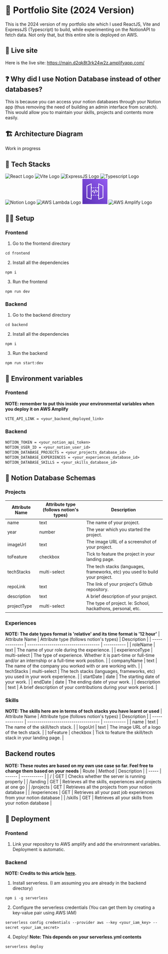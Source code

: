 # 💼 Portfolio Site (2024 Version)
This is the 2024 version of my portfolio site which I used ReactJS, Vite and ExpressJS (Typescript) to build, while experimenting on the NotionAPI to fetch data. Not only that, but this entire site is deployed on AWS.

## 🧋 Live site
Here is the live site: https://main.d2qk8t3rk24w2z.amplifyapp.com/ 

## ❓ Why did I use Notion Database instead of other databases?
This is because you can access your notion databases through your Notion app (thus removing the need of building an admin interface from scratch). This would allow you to maintain your skills, projects and contents more easily.

## 🏗 Architecture Diagram 
Work in progress

## 🤖 Tech Stacks
<p align="left">
  <img src ="https://cdn.worldvectorlogo.com/logos/react-1.svg" alt="React Logo" height="80px"/>
  <img src="https://vitejs.dev/logo.svg" alt="Vite Logo" height="80px"/>
  <img src="https://encrypted-tbn0.gstatic.com/images?q=tbn:ANd9GcTKqepJcsF1PaiUR58G-zfvfaYwq7zWqbVhXOqmOwT6Gw&s" alt="ExpressJS Logo" height="80px"/>
  <img src="https://logowik.com/content/uploads/images/typescript2034.jpg" alt="Typescript Logo" height="80px"/>
  <img src="https://logowik.com/content/uploads/images/notion1411.jpg" alt="Notion Logo" height="80px"/>
  <img src="https://upload.wikimedia.org/wikipedia/commons/thumb/5/5c/Amazon_Lambda_architecture_logo.svg/400px-Amazon_Lambda_architecture_logo.svg.png" alt="AWS Lambda Logo" height="80px"/>
  <img src="https://raw.githubusercontent.com/pulumi/pulumi-aws-apigateway/main/assets/logo.png" alt="Amazon API Gateway Logo" height="80px"/>
  <img src="https://res.cloudinary.com/practicaldev/image/fetch/s--mkZY0XpP--/c_limit%2Cf_auto%2Cfl_progressive%2Cq_auto%2Cw_800/https://day-journal.com/memo/images/logo/aws/amplify.png" alt="AWS Amplify Logo" height="80px"/>
</p>

## 👷‍♂️ Setup
### Frontend
1. Go to the frontend directory
```
cd frontend
```
2. Install all the dependencies
```
npm i
```
3. Run the frontend
```
npm run dev 
```

### Backend 
1. Go to the backend directory
```
cd backend
```
2. Install all the dependencies
```
npm i
```
3. Run the backend
```
npm run start:dev
```

## 🌴 Environment variables
### Frontend
**NOTE: remember to put this inside your environmental variables when you deploy it on AWS Amplify**
```
VITE_API_LINK = <your_backend_deployed_link>
```
### Backend 
```
NOTION_TOKEN = <your_notion_api_token>
NOTION_USER_ID = <your_notion_user_id>
NOTION_DATABASE_PROJECTS = <your_projects_database_id>
NOTION_DATABASE_EXPERIENCES = <your_experiences_database_id>
NOTION_DATABASE_SKILLS = <your_skills_database_id>

```

## 🫙 Notion Database Schemas
### Projects
| Attribute Name | Attribute type (follows notion's types) | Description |
| -------------- | ------------------------------------ | ----------- |
| name | text | The name of your project. |
| year | number | The year which you started the project. |
| imageUrl | text | The image URL of a screenshot of your project. |
| toFeature | checkbox | Tick to feature the project in your landing page. | 
| techStacks | multi-select | The tech stacks (languages, frameworks, etc) you used to build your project. | 
| repoLink | text | The link of your project's Github repository. | 
| description | text | A brief description of your project. | 
| projectType | multi-select | The type of project. Ie: School, hackathons, personal, etc. | 

### Experiences
**NOTE: The date types format is 'relative' and its time format is '12 hour'**
| Attribute Name | Attribute type (follows notion's types) | Description |
| -------------- | ------------------------------------ | ----------- |
| roleName | text | The name of your role during the experience. |
| experienceType | multi-select | The type of experience. Whether it is part-time or full-time and/or an internship or a full-time work position. | 
| companyName | text | The name of the company you worked with or are working with. | 
| techStacks | multi-select | The tech stacks (languages, frameworks, etc) you used in your work experience. | 
| startDate | date | The starting date of your work. |
| endDate | date | The ending date of your work. |
| description | text | A brief description of your contributions during your work period. | 

### Skills
**NOTE: The skills here are in terms of tech stacks you have learnt or used**
| Attribute Name | Attribute type (follows notion's types) | Description |
| -------------- | ------------------------------------ | ----------- |
| name | text | The name of the skill/tech stack. |
| logoUrl | text | The image URL of a logo of the tech stack. |
| toFeature | checkbox | Tick to feature the skill/tech stack in your landing page. |

## Backend routes
**NOTE: These routes are based on my own use case so far. Feel free to change them based on your needs**
| Route | Method | Description |
| ----- | ------ | ----------- |
| / | GET | Checks whether the server is running properly |
| /landing | GET | Retrieves all the skills, experiences and projects at one go |
| /projects | GET | Retrieves all the projects from your notion database |
| /experiences | GET | Retrieves all your past job experiences from your notion database |
| /skills | GET | Retrieves all your skills from your notion database |

## 🚢 Deployment
### Frontend
1. Link your repository to AWS amplify and add the environment variables. Deployment is automatic.

### Backend
**NOTE: Credits to this article [here](https://dev.to/aws-builders/creating-a-serverless-api-using-aws-lambda-and-nodejs-with-typescript-and-expressjs-4kfk).**
1. Install serverless. (I am assuming you are already in the backend directory)
```
npm i -g serverless
```
2. Configure the serverless credentials (You can get them by creating a key-value pair using AWS IAM)
```
serverless config credentials --provider aws --key <your_iam_key> --secret <your_iam_secret>

```
4. Deploy!
**Note: This depends on your serverless.yml contents**
```
serverless deploy
```
